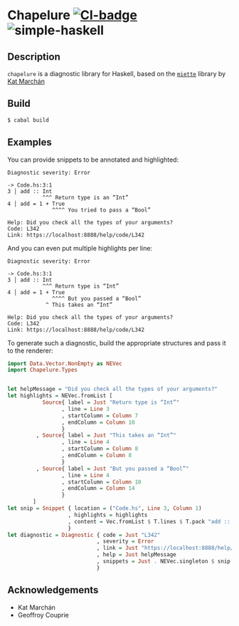 # Chapelure [![CI-badge][CI-badge]][CI-url] ![simple-haskell][simple-haskell]

## Description

`chapelure` is a diagnostic library for Haskell, based on the [`miette`][miette] library by [Kat Marchán][kat's twitter]

## Build

```bash
$ cabal build 
```


## Examples

You can provide snippets to be annotated and highlighted:

```
Diagnostic severity: Error                          
                                                    
-> Code.hs:3:1                                      
3 │ add :: Int                                      
           ^^^ Return type is an “Int”              
4 │ add = 1 + True                                  
              ^^^^ You tried to pass a “Bool”       
                                                    
Help: Did you check all the types of your arguments?
Code: L342                                          
Link: https://localhost:8888/help/code/L342
```

And you can even put multiple highlights per line:

```
Diagnostic severity: Error
 
-> Code.hs:3:1
3 │ add :: Int
           ^^^ Return type is “Int”
4 │ add = 1 + True
              ^^^^ But you passed a “Bool”
            ^ This takes an “Int”

Help: Did you check all the types of your arguments?
Code: L342
Link: https://localhost:8888/help/code/L342
```

To generate such a diagnostic, build the appropriate structures and pass it to the renderer:

```haskell
import Data.Vector.NonEmpty as NEVec
import Chapelure.Types


let helpMessage = "Did you check all the types of your arguments?"
let highlights = NEVec.fromList [
           Source{ label = Just "Return type is “Int”"
                 , line = Line 3
                 , startColumn = Column 7
                 , endColumn = Column 10
                 }
         , Source{ label = Just "This takes an “Int”"
                 , line = Line 4
                 , startColumn = Column 8
                 , endColumn = Column 8
                 }
         , Source{ label = Just "But you passed a “Bool”"
                 , line = Line 4
                 , startColumn = Column 10
                 , endColumn = Column 14
                 }
        ]
let snip = Snippet { location = ("Code.hs", Line 3, Column 1)
                   , highlights = highlights
                   , content = Vec.fromList $ T.lines $ T.pack "add :: Int\nadd = 1 + True"
                   }
let diagnostic = Diagnostic { code = Just "L342"
                            , severity = Error
                            , link = Just "https://localhost:8888/help/code/L342"
                            , help = Just helpMessage
                            , snippets = Just . NEVec.singleton $ snip
                            }
```

## Acknowledgements

* Kat Marchán
* Geoffroy Couprie

[simple-haskell]: https://img.shields.io/badge/Simple-Haskell-purple?style=flat-square
[miette]: https://github.com/zkat/miette
[kat's twitter]: https://twitter.com/zkat__
[CI-badge]: https://img.shields.io/github/workflow/status/haskell-chapelure/chapelure/CI?style=flat-square
[CI-url]: https://github.com/haskell-chapelure/chapelure/actions
